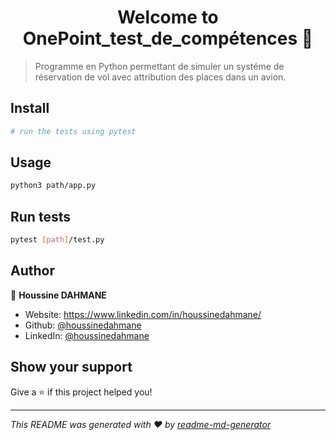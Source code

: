 <h1 align="center">Welcome to  OnePoint_test_de_compétences 👋</h1>
<p>
</p>

> Programme en Python permettant de simuler un systéme de réservation de vol avec attribution des places dans un avion.

## Install

```sh
# run the tests using pytest 
```

## Usage

```sh
python3 path/app.py
```

## Run tests

```sh
pytest [path]/test.py
```

## Author

👤 **Houssine DAHMANE**

* Website: https://www.linkedin.com/in/houssinedahmane/
* Github: [@houssinedahmane](https://github.com/houssinedahmane)
* LinkedIn: [@houssinedahmane](https://linkedin.com/in/houssinedahmane)

## Show your support

Give a ⭐️ if this project helped you!

***
_This README was generated with ❤️ by [readme-md-generator](https://github.com/kefranabg/readme-md-generator)_